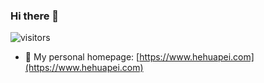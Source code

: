 ### Hi there 👋  

![visitors](http://visitor-badge.laobi.icu/badge?page_id=hehuapei.hehuapei)

- 💬 My personal homepage: [https://www.hehuapei.com](https://www.hehuapei.com)

<!--
**hehuapei/hehuapei** is a ✨ _special_ ✨ repository because its `README.md` (this file) appears on your GitHub profile.

Here are some ideas to get you started:

- 🔭 I’m currently working on ...
- 🌱 I’m currently learning ...
- 👯 I’m looking to collaborate on ...
- 🤔 I’m looking for help with ...

- 📫 How to reach me: ...
- 😄 Pronouns: ...
- ⚡ Fun fact: ...
-->
